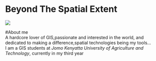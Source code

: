 # Beyond The Spatial Extent
![](http://geosymp.com/wp-content/uploads/ultimatemember/18/profile_photo-190.jpg?1486153233)

#About me  
A hardcore lover of GIS,passionate and interested in the world, and dedicated to making a difference,spatial technologies being my tools...  
I am a GIS students at _Jomo Kenyatta University of Agriculture and Technology_, currently in my third year
